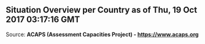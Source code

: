 ## Situation Overview per Country as of Thu, 19 Oct 2017 03:17:16 GMT

Source: **ACAPS (Assessment Capacities Project) - https://www.acaps.org**